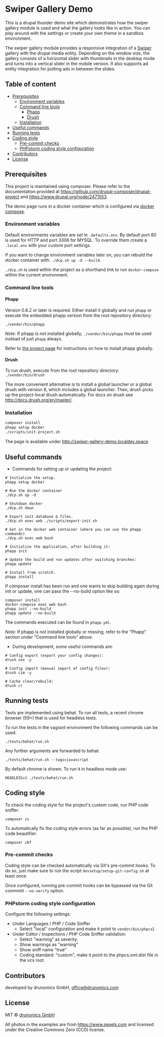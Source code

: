 Swiper Gallery Demo
===================

This is a drupal thunder demo site which demonstrates how the swiper gallery 
module is used and what the gallery looks like in action. You can play around
with the settings or create your own theme in a sandbox environment.

The swiper gallery module provides a responsive integration of a [Swiper](http://idangero.us/swiper/) 
gallery with the drupal media entity. Depending on the window size, the gallery
consists of a horizontal slider with thumbnails in the desktop mode and turns 
into a vertical slider in the mobile version. It also supports ad entity
integration for putting ads in between the slides.

## Table of content

  * [Prerequisites](#prerequisites)
    * [Environment variables](#environment-variables)
    * [Command line tools](#command-line-tools)
      * [Phapp](#phapp)
      * [Drush](#drush)
    * [Installation](#installation)
  * [Useful commands](#useful-commands)
  * [Running tests](#running-tests)
  * [Coding style](#coding-style)
    * [Pre-commit checks](#pre-commit-checks)
    * [PHPstorm coding style configuration](#phpstorm-coding-style-configuration)
  * [Contributors](#contributors)
  * [License](#license)

## Prerequisites

This project is maintained using composer. Please refer to the documentation 
provided at https://github.com/drupal-composer/drupal-project and 
https://www.drupal.org/node/2471553.

The demo page runs in a docker container which is configured via [docker compose](https://docs.docker.com/compose/). 

### Environment variables

Default environments variables are set in `.defaults.env`. By default port 80 is 
used for HTTP and port 3306 for MYSQL. To override them create a `.local.env`
with your custom port settings.

If you want to change environment variables later on, you can rebuild the docker 
container with: `./dcp.sh up -d --build`.

`./dcp.sh` is used within the project as a shorthand link to run 
`docker-compose` within the current environment.

### Command line tools

#### Phapp

Version 0.6.2 or later is required. Either install it globally and run `phapp`
or execute the embedded phapp version from the root repository directory:

```./vendor/bin/phapp ```

*Note*:
If phapp is not installed globally, `./vendor/bin/phapp` must be used instead of
just `phapp` always.

Refer to [the project page](http://github.com/drunomics/phapp-cli) for
instructions on how to install phapp globally.

#### Drush

 To run drush, execute from the root repository directory:
 ```./vendor/bin/drush ```

 The more convenient alternative is to install a global launcher or a global
 drush with version 8, which includes a global launcher. Then, drush picks up
 the project-local drush automatically.
 For docs on drush see <http://docs.drush.org/en/master/>.

### Installation

```bash
composer install
phapp setup docker
./scripts/init-project.sh
```

The page is available under <http://swiper-gallery-demo.localdev.space>

## Useful commands

- Commands for setting up or updating the project:

```
# Initialize the setup.
phapp setup docker

# Run the docker container
./dcp.sh up -d

# Shutdown docker
./dcp.sh down

# Export init database & files.
./dcp.sh exec web ./scripts/export-init.sh

# Get in the docker web container (where you can use the phapp commands)
./dcp.sh exec web bash

# Initialize the application, after building it:
phapp init

# Update the build and run updates after switching branches:
phapp update

# Install from scratch.
phapp install
```

If composer install has been run and one wants to skip building again during
init or update, one can pass the --no-build option like so:

```
composer install
docker-compose exec web bash
phapp init --no-build
phapp update --no-build
```

The commands executed can be found in `phapp.yml`.

*Note*: If phapp is not installed globally or missing, refer to the "Phapp"
section under "Command line tools" above.

- During development, some useful commands are:

```
# Config export (export your config changes):
drush cex -y

# Config import (manual import of config files):
drush cim -y

# Cache clear/rebuild:
drush cr
```

## Running tests

Tests are implemented using behat. To run all tests, a recent chrome browser
(59+) that is used for headless tests.

To run the tests in the vagrant environment the following commands can be used:

    ./tests/behat/run.sh

Any further arguments are forwarded to behat:

    ./tests/behat/run.sh --tags=javascript

By default chrome is shown. To run it in headless mode use:

    HEADLESS=1 ./tests/behat/run.sh

## Coding style

To check the coding style for the project's custom code, run PHP code sniffer:

    composer cs

To automatically fix the coding style errors (as far as possible), run the PHP
code beautifier:

    composer cbf

### Pre-commit checks

Coding style can be checked automatically via Git's pre-commit hooks. To do so, 
just make sure to run the script `devsetup/setup-git-config.sh` at least once.

Once configured, running pre-commit hooks can be bypassed via the Git commmit
`--no-verify` option.

### PHPstorm coding style configuration

Configure the following settings:
* Under Languages / PHP / Code Sniffer
  - Select "local" configuration and make it point to `vendor/bin/phpcs`).
* Under Editor / Inspections / PHP Code Sniffer validation:
  - Select "warning" as severity.
  - Show warnings as "warning"
  - Show sniff name "true"
  - Coding standard: "custom", make it point to the phpcs.xml.dist file in the
    vcs root.

## Contributors

developed by drunomics GmbH, office@drunomics.com

## License

MIT © [drunomics GmbH](https://www.drunomics.com)

All photos in the examples are from https://www.pexels.com and licensed under 
the Creative Commons Zero (CC0) license.
